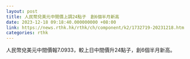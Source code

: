 ```yaml
---
layout: post
title: 人民幣兌美元中間價上調24點子　創6個半月新高
date: 2023-12-18 09:18:40.000000000 +08:00
link: https://news.rthk.hk/rthk/ch/component/k2/1732719-20231218.htm
categories: rthk
---
```


人民幣兌美元中間價報7.0933，較上日中間價升24點子，創6個半月新高。
